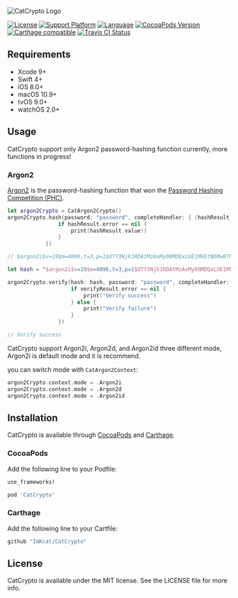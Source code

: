 ![CatCrypto Logo](https://github.com/ImKcat/CatCrypto/raw/master/CatCrypto-Logo.png)

[![License](https://img.shields.io/cocoapods/l/CatCrypto.svg?style=flat)](http://cocoapods.org/pods/CatCrypto)
[![Support Platform](https://img.shields.io/cocoapods/p/CatCrypto.svg?style=flat&colorB=7c3636)](http://cocoapods.org/pods/CatCrypto)
[![Language](https://img.shields.io/badge/Language-swift4-EF5138.svg?style=flat)](https://github.com/Carthage/Carthage)
[![CocoaPods Version](https://img.shields.io/cocoapods/v/CatCrypto.svg?style=flat)](http://cocoapods.org/pods/CatCrypto)
[![Carthage compatible](https://img.shields.io/badge/Carthage-compatible-4BC51D.svg?style=flat)](https://github.com/Carthage/Carthage)
[![Travis CI Status](http://img.shields.io/travis/ImKcat/CatCrypto.svg?style=flat)](https://travis-ci.org/ImKcat/CatCrypto)

## Requirements
- Xcode 9+
- Swift 4+
- iOS 8.0+
- macOS 10.9+
- tvOS 9.0+
- watchOS 2.0+

## Usage

CatCrypto support only Argon2 password-hashing function currently, more functions in progress!

### Argon2
[Argon2](https://github.com/P-H-C/phc-winner-argon2) is the password-hashing function that won the [Password Hashing Competition (PHC)](https://password-hashing.net/).

``` swift
let argon2Crypto = CatArgon2Crypto()
argon2Crypto.hash(password: "password", completeHandler: { (hashResult) in
                if hashResult.error == nil {
                    print(hashResult.value!)
                }
            })

// $argon2i$v=19$m=4096,t=3,p=1$OTY3Njk1RDAtMzAxMy00MDQxLUE1MkEtNDMwRThGN0QzQTgz$JIYBIOhvjT955Vxx2uTN6FrXUyPuzjhF1l3pFeEVpfQ

let hash = "$argon2i$v=19$m=4096,t=3,p=1$OTY3Njk1RDAtMzAxMy00MDQxLUE1MkEtNDMwRThGN0QzQTgz$JIYBIOhvjT955Vxx2uTN6FrXUyPuzjhF1l3pFeEVpfQ"

argon2Crypto.verify(hash: hash, password: "password", completeHandler: { (verifyResult) in
                    if verifyResult.error == nil {
                        print("Verify success")
                    } else {
                    	print("Verify failure")
                    }
                })

// Verify success
```

CatCrypto support Argon2i, Argon2d, and Argon2id three different mode, Argon2i is default mode and it is recommend.

you can switch mode with `CatArgon2Context`:

``` swift
argon2Crypto.context.mode = .Argon2i
argon2Crypto.context.mode = .Argon2d
argon2Crypto.context.mode = .Argon2id
```

## Installation
CatCrypto is available through [CocoaPods](http://cocoapods.org) and [Carthage](https://github.com/Carthage/Carthage).

### CocoaPods

Add the following line to your Podfile:

```ruby
use_frameworks!

pod 'CatCrypto'
```

### Carthage

Add the following line to your Cartfile:

```ruby
github "ImKcat/CatCrypto"
```


## License

CatCrypto is available under the MIT license. See the LICENSE file for more info.
